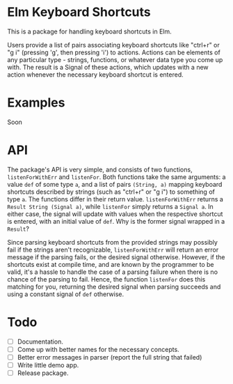 # Elm Keyboard Shortcuts

This is a package for handling keyboard shortcuts in Elm.

Users provide a list of pairs associating keyboard shortcuts like "ctrl+r" or "g i" (pressing 'g', then pressing 'i') to actions. Actions can be elements of any particular type - strings, functions, or whatever data type you come up with. The result is a Signal of these actions, which updates with a new action whenever the necessary keyboard shortcut is entered.

# Examples

Soon

# API

The package's API is very simple, and consists of two functions, `listenForWithErr` and `listenFor`. Both functions take the same arguments: a value `def` of some type `a`, and a list of pairs `(String, a)` mapping keyboard shortcuts described by strings (such as "ctrl+r" or "g i") to something of type `a`. The functions differ in their return value. `listenForWithErr` returns a `Result String (Signal a)`, while `listenFor` simply returns a `Signal a`. In either case, the signal will update with values when the respective shortcut is entered, with an initial value of `def`. Why is the former signal wrapped in a `Result`?

Since parsing keyboard shortcuts from the provided strings may possibly fail if the strings aren't recognizable, `listenForWithErr` will return an error message if the parsing fails, or the desired signal otherwise. However, if the shortcuts  exist at compile time, and are known by the programmer to be valid, it's a hassle to handle the case of a parsing failure when there is no chance of the parsing to fail. Hence, the function `listenFor` does this matching for you, returning the desired signal when parsing succeeds and using a constant signal of `def` otherwise. 

# Todo

- [ ] Documentation.
- [ ] Come up with better names for the necessary concepts.
- [ ] Better error messages in parser (report the full string that failed)
- [ ] Write little demo app.
- [ ] Release package.
